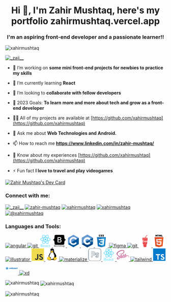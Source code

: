 <h1 align="center">Hi 👋, I'm Zahir Mushtaq, here's my portfolio zahirmushtaq.vercel.app </h1>
<h3 align="center">I'm an aspiring front-end developer and a passionate learner!!</h3>

<p align="left"> <img src="https://komarev.com/ghpvc/?username=xahirmushtaq&label=Profile%20views&color=0e75b6&style=flat" alt="xahirmushtaq" /> </p>

<p align="left"> <a href="https://twitter.com/xahirmushtaq" target="blank"><img src="https://img.shields.io/twitter/follow/xahirmushtaq?logo=twitter&style=for-the-badge" alt="_zaii__" /></a> </p>

- 🔭 I’m working on **some mini front-end projects for newbies to practice my skills**

- 🌱 I’m currently learning **React**

- 👫 I’m looking to **collaborate with fellow developers**

- 🎯 2023 Goals: **To learn more and more about tech and grow as a front-end developer**

- 👨‍💻 All of my projects are available at [https://github.com/xahirmushtaq](https://github.com/xahirmushtaq)

- 💬 Ask me about **Web Technologies and Android.**

- 📫 How to reach me **https://www.linkedin.com/in/zahir-mushtaq/**

- 📄 Know about my experiences [https://github.com/xahirmushtaq](https://github.com/xahirmushtaq)

- ⚡ Fun fact **I love to travel and play videogames**

<a href="https://app.daily.dev/zahirmushtaq"><img src="https://api.daily.dev/devcards/2c4f43b54bff4012940cd0346a25ff61.png?r=t15" width="400" alt="Zahir Mushtaq's Dev Card"/></a>
<h3 align="left">Connect with me:</h3>
<p align="left">
<a href="https://twitter.com/xahirmushtaq" target="blank"><img align="center" src="https://raw.githubusercontent.com/rahuldkjain/github-profile-readme-generator/master/src/images/icons/Social/twitter.svg" alt="_zaii__" height="30" width="40" /></a>
<a href="https://linkedin.com/in/zahir-mushtaq" target="blank"><img align="center" src="https://raw.githubusercontent.com/rahuldkjain/github-profile-readme-generator/master/src/images/icons/Social/linked-in-alt.svg" alt="zahir-mushtaq" height="30" width="40" /></a>
<a href="https://fb.com/xahirmushtaq" target="blank"><img align="center" src="https://raw.githubusercontent.com/rahuldkjain/github-profile-readme-generator/master/src/images/icons/Social/facebook.svg" alt="xahirmushtaq" height="30" width="40" /></a>
<a href="https://instagram.com/xahirmushtaq" target="blank"><img align="center" src="https://raw.githubusercontent.com/rahuldkjain/github-profile-readme-generator/master/src/images/icons/Social/instagram.svg" alt="xahirmushtaq" height="30" width="40" /></a>
<a href="https://medium.com/@xahirmushtaq" target="blank"><img align="center" src="https://raw.githubusercontent.com/rahuldkjain/github-profile-readme-generator/master/src/images/icons/Social/medium.svg" alt="@xahirmushtaq" height="30" width="40" /></a>
</p>

<h3 align="left">Languages and Tools:</h3>

<p align="left"> <a href="https://angular.io" target="_blank" rel="noreferrer"> <img src="https://angular.io/assets/images/logos/angular/angular.svg" alt="angular" width="40" height="40"/> </a> <a href="https://git-scm.com/" target="_blank" rel="noreferrer"> <img src="https://www.vectorlogo.zone/logos/git-scm/git-scm-icon.svg" alt="git" width="40" height="40"/> </a> <a href="https://reactjs.org/" target="_blank" rel="noreferrer"> <img src="https://raw.githubusercontent.com/devicons/devicon/master/icons/react/react-original-wordmark.svg" alt="react" width="40" height="40"/> </a><a href="https://getbootstrap.com" target="_blank" rel="noreferrer"> <img src="https://raw.githubusercontent.com/devicons/devicon/master/icons/bootstrap/bootstrap-plain-wordmark.svg" alt="bootstrap" width="40" height="40"/> </a> <a href="https://www.cprogramming.com/" target="_blank" rel="noreferrer"> <img src="https://raw.githubusercontent.com/devicons/devicon/master/icons/c/c-original.svg" alt="c" width="40" height="40"/> </a> <a href="https://www.w3schools.com/cpp/" target="_blank" rel="noreferrer"> <img src="https://raw.githubusercontent.com/devicons/devicon/master/icons/cplusplus/cplusplus-original.svg" alt="cplusplus" width="40" height="40"/> </a> <a href="https://www.w3schools.com/css/" target="_blank" rel="noreferrer"> <img src="https://raw.githubusercontent.com/devicons/devicon/master/icons/css3/css3-original-wordmark.svg" alt="css3" width="40" height="40"/> </a> <a href="https://www.figma.com/" target="_blank" rel="noreferrer"> <img src="https://www.vectorlogo.zone/logos/figma/figma-icon.svg" alt="figma" width="40" height="40"/> </a> <a href="https://git-scm.com/" target="_blank" rel="noreferrer"> <img src="https://www.vectorlogo.zone/logos/git-scm/git-scm-icon.svg" alt="git" width="40" height="40"/> </a> <a href="https://gulpjs.com" target="_blank" rel="noreferrer"> <img src="https://raw.githubusercontent.com/devicons/devicon/master/icons/gulp/gulp-plain.svg" alt="gulp" width="40" height="40"/> </a> <a href="https://www.w3.org/html/" target="_blank" rel="noreferrer"> <img src="https://raw.githubusercontent.com/devicons/devicon/master/icons/html5/html5-original-wordmark.svg" alt="html5" width="40" height="40"/> </a> <a href="https://www.adobe.com/in/products/illustrator.html" target="_blank" rel="noreferrer"> <img src="https://www.vectorlogo.zone/logos/adobe_illustrator/adobe_illustrator-icon.svg" alt="illustrator" width="40" height="40"/> </a> <a href="https://developer.mozilla.org/en-US/docs/Web/JavaScript" target="_blank" rel="noreferrer"> <img src="https://raw.githubusercontent.com/devicons/devicon/master/icons/javascript/javascript-original.svg" alt="javascript" width="40" height="40"/> </a> <a href="https://www.linux.org/" target="_blank" rel="noreferrer"> <img src="https://raw.githubusercontent.com/devicons/devicon/master/icons/linux/linux-original.svg" alt="linux" width="40" height="40"/> </a> <a href="https://materializecss.com/" target="_blank" rel="noreferrer"> <img src="https://raw.githubusercontent.com/prplx/svg-logos/5585531d45d294869c4eaab4d7cf2e9c167710a9/svg/materialize.svg" alt="materialize" width="40" height="40"/> </a> <a href="https://www.photoshop.com/en" target="_blank" rel="noreferrer"> <img src="https://raw.githubusercontent.com/devicons/devicon/master/icons/photoshop/photoshop-line.svg" alt="photoshop" width="40" height="40"/> </a> <a href="https://reactjs.org/" target="_blank" rel="noreferrer"> <img src="https://raw.githubusercontent.com/devicons/devicon/master/icons/react/react-original-wordmark.svg" alt="react" width="40" height="40"/> </a> <a href="https://sass-lang.com" target="_blank" rel="noreferrer"> <img src="https://raw.githubusercontent.com/devicons/devicon/master/icons/sass/sass-original.svg" alt="sass" width="40" height="40"/> </a> <a href="https://tailwindcss.com/" target="_blank" rel="noreferrer"> <img src="https://www.vectorlogo.zone/logos/tailwindcss/tailwindcss-icon.svg" alt="tailwind" width="40" height="40"/> </a> <a href="https://www.typescriptlang.org/" target="_blank" rel="noreferrer"> <img src="https://raw.githubusercontent.com/devicons/devicon/master/icons/typescript/typescript-original.svg" alt="typescript" width="40" height="40"/> </a> <a href="https://webpack.js.org" target="_blank" rel="noreferrer"> <img src="https://raw.githubusercontent.com/devicons/devicon/d00d0969292a6569d45b06d3f350f463a0107b0d/icons/webpack/webpack-original-wordmark.svg" alt="webpack" width="40" height="40"/> </a> <a href="https://www.adobe.com/products/xd.html" target="_blank" rel="noreferrer"> <img src="https://cdn.worldvectorlogo.com/logos/adobe-xd.svg" alt="xd" width="40" height="40"/> </a> </p>

<p><img align="left" src="https://github-readme-stats.vercel.app/api/top-langs?username=xahirmushtaq&show_icons=true&theme=dracula&locale=en&layout=compact" alt="xahirmushtaq" /></p>

<p>&nbsp;<img align="center" src="https://github-readme-stats.vercel.app/api?username=xahirmushtaq&show_icons=true&theme=dracula&locale=en" alt="xahirmushtaq" /></p>

<p><img align="center" src="https://github-readme-streak-stats.herokuapp.com/?user=xahirmushtaq&theme=dark" alt="xahirmushtaq" /></p>
